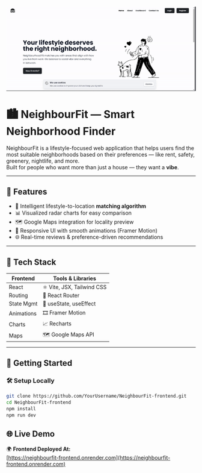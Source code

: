 

![App Demo](./src/assets/NeighbourFit.gif)
# 🏙️ NeighbourFit — Smart Neighborhood Finder

NeighbourFit is a lifestyle-focused web application that helps users find the most suitable neighborhoods based on their preferences — like rent, safety, greenery, nightlife, and more.  
Built for people who want more than just a house — they want a **vibe**.

---

## 🌟 Features

- 🧠 Intelligent lifestyle-to-location **matching algorithm**
- 📊 Visualized radar charts for easy comparison
- 🗺️ Google Maps integration for locality preview
- 📱 Responsive UI with smooth animations (Framer Motion)
- 🌐 Real-time reviews & preference-driven recommendations

---

## 🔧 Tech Stack

| Frontend  | Tools & Libraries           |
|-----------|-----------------------------|
| React     | ⚛️ Vite, JSX, Tailwind CSS  |
| Routing   | 🔁 React Router             |
| State Mgmt| 🧠 useState, useEffect      |
| Animations| 🎞️ Framer Motion           |
| Charts    | 📈 Recharts                 |
| Maps      | 🗺️ Google Maps API          |

---

## 🚀 Getting Started

### 🛠️ Setup Locally

```bash
git clone https://github.com/YourUsername/NeighbourFit-frontend.git
cd NeighbourFit-frontend
npm install
npm run dev
```

## 🌐 Live Demo

🌍 **Frontend Deployed At:**  
[https://neighbourfit-frontend.onrender.com](https://neighbourfit-frontend.onrender.com)
